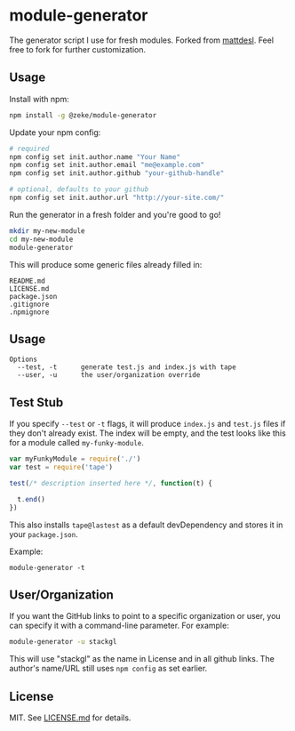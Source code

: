 # module-generator

The generator script I use for fresh modules. Forked from [mattdesl](https://github.com/mattdesl/module-generator). Feel free to fork for further customization.

## Usage

Install with npm:

``` bash
npm install -g @zeke/module-generator
```

Update your npm config:

```bash
# required
npm config set init.author.name "Your Name"
npm config set init.author.email "me@example.com"
npm config set init.author.github "your-github-handle"

# optional, defaults to your github
npm config set init.author.url "http://your-site.com/"
```

Run the generator in a fresh folder and you're good to go!

``` bash
mkdir my-new-module
cd my-new-module
module-generator
```

This will produce some generic files already filled in:

```
README.md
LICENSE.md
package.json
.gitignore
.npmignore
```

## Usage

```
Options
  --test, -t      generate test.js and index.js with tape
  --user, -u      the user/organization override
```

## Test Stub

If you specify `--test` or `-t` flags, it will produce `index.js` and `test.js` files if they don't already exist. The index will be empty, and the test looks like this for a module called `my-funky-module`.

```js
var myFunkyModule = require('./')
var test = require('tape')

test(/* description inserted here */, function(t) {

  t.end()
})
```

This also installs `tape@lastest` as a default devDependency and stores it in your `package.json`.

Example:

```module-generator -t```

## User/Organization

If you want the GitHub links to point to a specific organization or user, you can specify it with a command-line parameter. For example:

```sh
module-generator -u stackgl
```

This will use "stackgl" as the name in License and in all github links. The author's name/URL still uses `npm config` as set earlier.

## License

MIT. See [LICENSE.md](http://github.com/zeke/module-generator/blob/master/LICENSE.md) for details.
